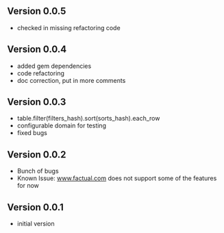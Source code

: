 ## Version 0.0.5
* checked in missing refactoring code

## Version 0.0.4
* added gem dependencies
* code refactoring
* doc correction, put in more comments

## Version 0.0.3
* table.filter(filters_hash).sort(sorts_hash).each_row
* configurable domain for testing
* fixed bugs

## Version 0.0.2
* Bunch of bugs
* Known Issue: www.factual.com does not support some of the features for now

## Version 0.0.1
* initial version
